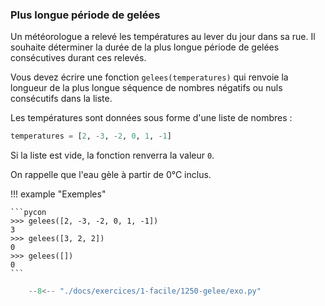 

### Plus longue période de gelées 


Un météorologue a relevé les températures au lever du jour dans sa rue.
Il souhaite déterminer la durée de la plus longue période de gelées consécutives durant ces relevés.

Vous devez écrire une fonction `gelees(temperatures)` qui renvoie la longueur de la plus longue séquence de nombres négatifs ou nuls consécutifs dans la liste.

Les températures sont données sous forme d'une liste de nombres :

```python
temperatures = [2, -3, -2, 0, 1, -1]
```

Si la liste est vide, la fonction renverra la valeur `0`.

On rappelle que l'eau gèle à partir de 0°C inclus.

!!! example "Exemples"

    ```pycon
    >>> gelees([2, -3, -2, 0, 1, -1])
    3
    >>> gelees([3, 2, 2])
    0
    >>> gelees([])
    0
    ```


```python
    --8<-- "./docs/exercices/1-facile/1250-gelee/exo.py"
```
